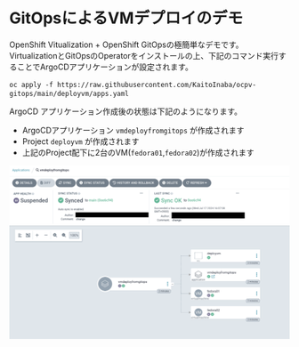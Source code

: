 # GitOpsによるVMデプロイのデモ
OpenShift Vitualization + OpenShift GitOpsの極簡単なデモです。
VirtualizationとGitOpsのOperatorをインストールの上、下記のコマンド実行することでArgoCDアプリケーションが設定されます。

```
oc apply -f https://raw.githubusercontent.com/KaitoInaba/ocpv-gitops/main/deployvm/apps.yaml
```

ArgoCD アプリケーション作成後の状態は下記のようになります。
* ArgoCDアプリケーション `vmdeployfromgitops` が作成されます
* Project `deployvm` が作成されます
* 上記のProject配下に2台のVM(`fedora01`,`fedora02`)が作成されます

![デプロイ結果](figure/result.png "Result")

